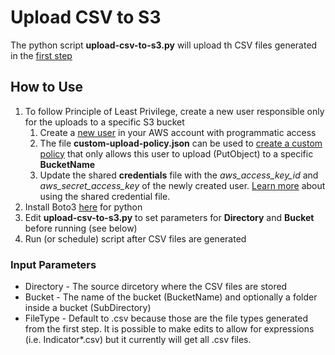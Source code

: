 # Upload CSV to S3
The python script **upload-csv-to-s3.py** will upload th CSV files generated in the [first step](/1-generate-csv/)

## How to Use
1. To follow Principle of Least Privilege, create a new user responsible only for the uploads to a specific S3 bucket
   1. Create a [new user](https://docs.aws.amazon.com/IAM/latest/UserGuide/id_users_create.html) in your AWS account with programmatic access
   1. The file **custom-upload-policy.json** can be used to [create a custom policy](https://docs.aws.amazon.com/IAM/latest/UserGuide/access_policies_create.html) that only allows this user to upload (PutObject) to a specific **BucketName**
   1. Update the shared **credentials** file with the *aws_access_key_id* and *aws_secret_access_key* of the newly created user.  [Learn more](https://docs.aws.amazon.com/cli/latest/userguide/cli-configure-files.html) about using the shared credential file.
1. Install Boto3 [here](https://github.com/boto/boto3) for python
1. Edit **upload-csv-to-s3.py** to set parameters for **Directory** and **Bucket** before running (see below)
1. Run (or schedule) script after CSV files are generated

### Input Parameters
* Directory - The source dircetory where the CSV files are stored
* Bucket - The name of the bucket (BucketName) and optionally a folder inside a bucket (SubDirectory)
* FileType - Default to .csv because those are the file types generated from the first step.  It is possible to make edits to allow for expressions (i.e. Indicator*.csv) but it currently will get all .csv files.
